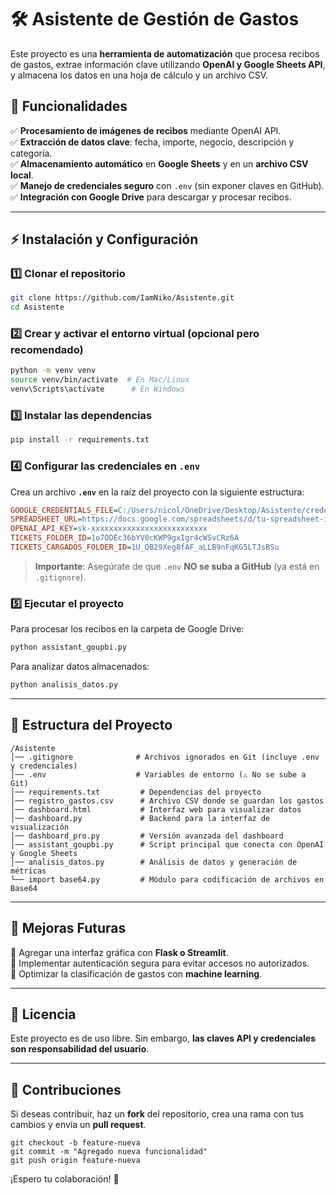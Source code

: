 # 🛠️ Asistente de Gestión de Gastos

Este proyecto es una **herramienta de automatización** que procesa recibos de gastos, extrae información clave utilizando **OpenAI y Google Sheets API**, y almacena los datos en una hoja de cálculo y un archivo CSV.

## 🚀 Funcionalidades

✅ **Procesamiento de imágenes de recibos** mediante OpenAI API.  
✅ **Extracción de datos clave**: fecha, importe, negocio, descripción y categoría.  
✅ **Almacenamiento automático** en **Google Sheets** y en un **archivo CSV local**.  
✅ **Manejo de credenciales seguro** con `.env` (sin exponer claves en GitHub).  
✅ **Integración con Google Drive** para descargar y procesar recibos.  

---

## ⚡ Instalación y Configuración

### **1️⃣ Clonar el repositorio**
```bash
git clone https://github.com/IamNiko/Asistente.git
cd Asistente
```

### **2️⃣ Crear y activar el entorno virtual (opcional pero recomendado)**
```bash
python -m venv venv
source venv/bin/activate  # En Mac/Linux
venv\Scripts\activate      # En Windows
```

### **3️⃣ Instalar las dependencias**
```bash
pip install -r requirements.txt
```

### **4️⃣ Configurar las credenciales en `.env`**
Crea un archivo **`.env`** en la raíz del proyecto con la siguiente estructura:

```ini
GOOGLE_CREDENTIALS_FILE=C:/Users/nicol/OneDrive/Desktop/Asistente/credentials.json
SPREADSHEET_URL=https://docs.google.com/spreadsheets/d/tu-spreadsheet-id
OPENAI_API_KEY=sk-xxxxxxxxxxxxxxxxxxxxxxxxxx
TICKETS_FOLDER_ID=1o7ODEc36bYV0cKWP9gxIgr4cWSvCRz6A
TICKETS_CARGADOS_FOLDER_ID=1U_QB29Xeg8fAF_aLLB9nFqKG5LTJsBSu
```

> **Importante**: Asegúrate de que `.env` **NO se suba a GitHub** (ya está en `.gitignore`).

### **5️⃣ Ejecutar el proyecto**
Para procesar los recibos en la carpeta de Google Drive:

```bash
python assistant_goupbi.py
```

Para analizar datos almacenados:

```bash
python analisis_datos.py
```

---

## 📂 **Estructura del Proyecto**
```
/Asistente
│── .gitignore              # Archivos ignorados en Git (incluye .env y credenciales)
│── .env                    # Variables de entorno (⚠️ No se sube a Git)
│── requirements.txt         # Dependencias del proyecto
│── registro_gastos.csv      # Archivo CSV donde se guardan los gastos
│── dashboard.html           # Interfaz web para visualizar datos
│── dashboard.py             # Backend para la interfaz de visualización
│── dashboard_pro.py         # Versión avanzada del dashboard
│── assistant_goupbi.py      # Script principal que conecta con OpenAI y Google Sheets
│── analisis_datos.py        # Análisis de datos y generación de métricas
└── import base64.py         # Módulo para codificación de archivos en Base64
```

---

## 📌 **Mejoras Futuras**
🔹 Agregar una interfaz gráfica con **Flask o Streamlit**.  
🔹 Implementar autenticación segura para evitar accesos no autorizados.  
🔹 Optimizar la clasificación de gastos con **machine learning**.  

---

## 📝 **Licencia**
Este proyecto es de uso libre. Sin embargo, **las claves API y credenciales son responsabilidad del usuario**.

---

## 🤝 **Contribuciones**
Si deseas contribuir, haz un **fork** del repositorio, crea una rama con tus cambios y envía un **pull request**.

```
git checkout -b feature-nueva
git commit -m "Agregado nueva funcionalidad"
git push origin feature-nueva
```

¡Espero tu colaboración! 🚀
